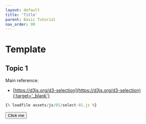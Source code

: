 ```yaml
---
layout: default
title: 'Title'
parent: Basic Tutorial
nav_order: 99
---
```


# Template

## Topic 1

Main reference: 
- [https://d3js.org/d3-selection](https://d3js.org/d3-selection){:target='_blank'}


```javascript
{% loadfile assets/js/01/select-01.js %}
```

<script src="{{ '/assets/js/01/select-01.js' | relative_url }}"></script>
<button type="button" class="btn" id="ex1" onclick="select()">Click me</button>
